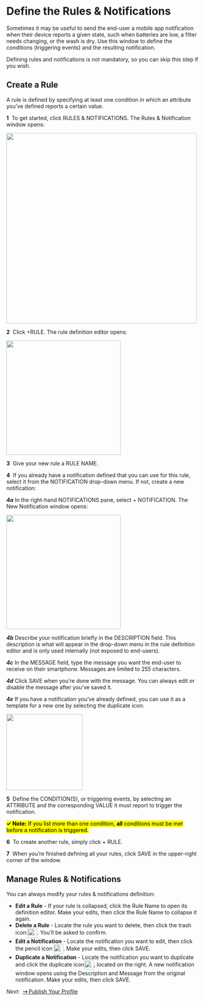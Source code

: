 # Define the Rules & Notifications

Sometimes it may be useful to send the end-user a mobile app notification when their device reports a given state, such when batteries are low, a filter needs changing, or the wash is dry. Use this window to define the conditions (triggering events) and the resulting notification.

Defining rules and notifications is not mandatory, so you can skip this step if you wish.

## Create a Rule

A rule is defined by specifying at least one condition in which an attribute you’ve defined reports a certain value.

**1**&nbsp;&nbsp;To get started, click RULES & NOTIFICATIONS. The Rules & Notification window opens:

<img src="../img/Rules-Notifications.png" width="500" style="vertical-align:middle;margin:0px 0px;border:none">
   
**2**&nbsp;&nbsp;Click +RULE. The rule definition editor opens:

<img src="../img/NewRule.png" width="300" style="vertical-align:middle;margin:0px 0px;border:none">

**3**&nbsp;&nbsp;Give your new rule a RULE NAME.

**4**&nbsp;&nbsp;If you already have a notification defined that you can use for this rule, select it from the NOTIFICATION drop-down menu. If not, create a new notification:

***4a*** In the right-hand NOTIFICATIONS pane, select + NOTIFICATION. The New Notification window opens:

<img src="../img/NewNotification.png" width="300" style="vertical-align:middle;margin:0px 0px;border:none">

***4b*** Describe your notification briefly in the DESCRIPTION field. This description is what will appear in the drop-down menu in the rule definition editor and is only used internally (not exposed to end-users).

***4c*** In the MESSAGE field, type the message you want the end-user to receive on their smartphone. Messages are limited to 255 characters.

***4d*** Click SAVE when you’re done with the message. You can always edit or disable the message after you’ve saved it.

***4e*** If you have a notification you’ve already defined, you can use it as a template for a new one by selecting the duplicate icon:

<img src="../img/DupNotification.png" width="200" style="vertical-align:middle;margin:0px 0px;border:none">

**5**&nbsp;&nbsp;Define the CONDITION(S), or triggering events, by selecting an ATTRIBUTE and the corresponding VALUE it must report to trigger the notification.

<mark>**&check; Note:** If you list more than one condition, **all** conditions must be met before a notification is triggered.</mark>

**6**&nbsp;&nbsp;To create another rule, simply click + RULE.

**7**&nbsp;&nbsp;When you’re finished defining all your rules, click SAVE in the upper-right corner of the window.

## Manage Rules & Notifications

You can always modify your rules & notifications definition:
<ul>
<li>
<strong>Edit a Rule</strong> - If your rule is collapsed, click the Rule Name to open its definition editor. Make your edits, then click the Rule Name to collapse it again.
</li><li>
<strong>Delete a Rule</strong> - Locate the rule you want to delete, then click the trash icon:<img src="../img/TrashIconWhite.png" width="25" style="vertical-align:middle;margin:0px 0px;border:none">. You’ll be asked to confirm.
</li><li>
<strong>Edit a Notification</strong> - Locate the notification you want to edit, then click the pencil icon <img src="../img/PencilIconWhite.png" width="25" style="vertical-align:middle;margin:0px 0px;border:none">. Make your edits, then click SAVE.
</li><li>
<strong>Duplicate a Notification</strong> - Locate the notification you want to duplicate and click the duplicate icon<img src="../img/DupIcon.png" width="25" style="vertical-align:middle;margin:0px 0px;border:none">, located on the right. A new notification window opens using the Description and Message from the original notification. Make your edits, then click SAVE.
</li></ul>


 *Next:*&nbsp;&nbsp;[**&#8674;** Publish Your Profile](../Publish)